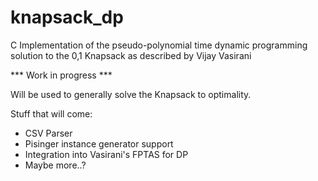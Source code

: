 # knapsack_dp
C Implementation of the pseudo-polynomial time dynamic programming solution to the 0,1 Knapsack as described by Vijay Vasirani

*** Work in progress ***

Will be used to generally solve the Knapsack to optimality.

Stuff that will come:
  - CSV Parser
  - Pisinger instance generator support
  - Integration into Vasirani's FPTAS for DP
  - Maybe more..?
